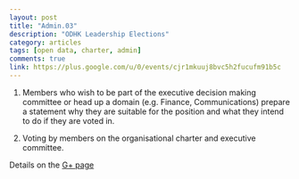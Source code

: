 ```yaml
---
layout: post
title: "Admin.03"
description: "ODHK Leadership Elections"
category: articles
tags: [open data, charter, admin]
comments: true
link: https://plus.google.com/u/0/events/cjr1mkuuj8bvc5h2fucufm91b5c
---
```


1. Members who wish to be part of the executive decision making committee or head up a domain (e.g. Finance, Communications) prepare a statement why they are suitable for the position and what they intend to do if they are voted in.

2. Voting by members on the organisational charter and  executive committee.

Details on the [G+ page](https://plus.google.com/u/0/events/cjr1mkuuj8bvc5h2fucufm91b5c)